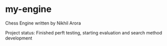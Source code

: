 # my-engine
Chess Engine written by Nikhil Arora

Project status: Finished perft testing, starting evaluation and search method development